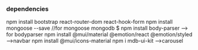 ### dependencies
npm install bootstrap react-router-dom react-hook-form 
 npm install mongoose --save //for mongoose mongodb
 $ npm install body-parser --> for bodyparser 
 npm install @mui/material @emotion/react @emotion/styled  -->navbar
 npm install @mui/icons-material 
 npm i mdb-ui-kit -->carousel